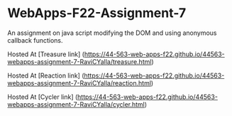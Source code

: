 # WebApps-F22-Assignment-7
An assignment on java script modifying the DOM and using anonymous callback functions.

Hosted At [Treasure link] (https://44-563-web-apps-f22.github.io/44563-webapps-assignment-7-RaviCYalla/treasure.html)

Hosted At [Reaction link] (https://44-563-web-apps-f22.github.io/44563-webapps-assignment-7-RaviCYalla/reaction.html)

Hosted At [Cycler link] (https://44-563-web-apps-f22.github.io/44563-webapps-assignment-7-RaviCYalla/cycler.html)